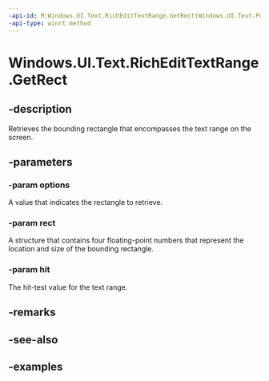 ```yaml
---
-api-id: M:Windows.UI.Text.RichEditTextRange.GetRect(Windows.UI.Text.PointOptions,Windows.Foundation.Rect@,System.Int32@)
-api-type: winrt method
---
```


<!-- Method syntax.
public void RichEditTextRange.GetRect(PointOptions options, Rect rect, Int32 hit)
-->

# Windows.UI.Text.RichEditTextRange.GetRect

## -description

Retrieves the bounding rectangle that encompasses the text range on the screen.



## -parameters
### -param options

A value that indicates the rectangle to retrieve.

### -param rect

A structure that contains four floating-point numbers that represent the location and size of the bounding rectangle.

### -param hit

The hit-test value for the text range.

## -remarks

## -see-also

## -examples

